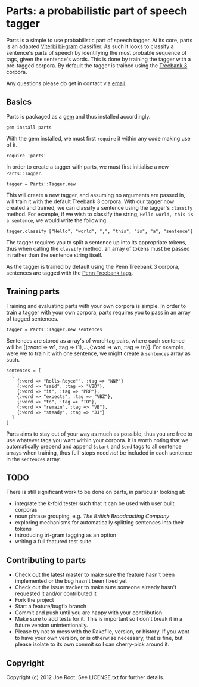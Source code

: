 # Parts: a probabilistic part of speech tagger

Parts is a simple to use probabilistic part of speech tagger. At its core, parts is an adapted [Viterbi](http://en.wikipedia.org/wiki/Viterbi_algorithm) [bi-gram](http://en.wikipedia.org/wiki/Bigram) classifier. As such it looks to classify a sentence's parts of speech by identifying the most probable sequence of tags, given the sentence's words. This is done by training the tagger with a pre-tagged corpora. By default the tagger is trained using the [Treebank 3](http://www.ldc.upenn.edu/Catalog/CatalogEntry.jsp?catalogId=LDC99T42) corpora. 

Any questions please do get in contact via [email](mailto:joe@onlysix.co.uk).

## Basics

Parts is packaged as a [gem](https://rubygems.org/pages/download) and thus installed accordingly. 

	gem install parts

With the gem installed, we must first `require` it within any code making use of it.

	require 'parts'

In order to create a tagger with parts, we must first initialise a new `Parts::Tagger`.

	tagger = Parts::Tagger.new

This will create a new tagger, and assuming no arguments are passed in, will train it with the default Treebank 3 corpora. With our tagger now created and trained, we can classify a sentence using the tagger's `classify` method. For example, if we wish to classify the string, `Hello world, this is a sentence`, we would write the following.

	tagger.classify ["Hello", "world", ",", "this", "is", "a", "sentence"]

The tagger requires you to split a sentence up into its appropriate tokens, thus when calling the `classify` method, an array of tokens must be passed in rather than the sentence string itself.

As the tagger is trained by default using the Penn Treebank 3 corpora, sentences are tagged with the [Penn Treebank tags](http://www.ling.upenn.edu/courses/Fall_2003/ling001/penn_treebank_pos.html). 

## Training parts

Training and evaluating parts with your own corpora is simple. In order to train a tagger with your own corpora, parts requires you to pass in an array of tagged sentences.

	tagger = Parts::Tagger.new sentences

Sentences are stored as array's of word-tag pairs, where each sentence will be [{:word => w1, :tag => t1},...,{:word => wn, :tag => tn}]. For example, were we to train it with one sentence, we might create a `sentences` array as such.

	sentences = [
	  [
	    {:word => "Rolls-Royce"", :tag => "NNP"}
	    {:word => "said", :tag => "VBD"},
	    {:word => "it", :tag => "PRP"},
		{:word => "expects", :tag => "VBZ"},
		{:word => "to", :tag => "TO"},
		{:word => "remain", :tag => "VB"},
		{:word => "steady", :tag => "JJ"}
 	  ]
	]

Parts aims to stay out of your way as much as possible, thus you are free to use whatever tags you want within your corpora. It is worth noting that we automatically prepend and append `$start` and `$end` tags to all sentence arrays when training, thus full-stops need *not* be included in each sentence in the `sentences` array.

## TODO

There is still significant work to be done on parts, in particular looking at:

* integrate the k-fold tester such that it can be used with user built corporas
* noun phrase grouping, e.g. *The British Broadcasting Company*
* exploring mechanisms for automatically splitting sentences into their tokens
* introducing tri-gram tagging as an option
* writing a full featured test suite

## Contributing to parts
 
* Check out the latest master to make sure the feature hasn't been implemented or the bug hasn't been fixed yet
* Check out the issue tracker to make sure someone already hasn't requested it and/or contributed it
* Fork the project
* Start a feature/bugfix branch
* Commit and push until you are happy with your contribution
* Make sure to add tests for it. This is important so I don't break it in a future version unintentionally.
* Please try not to mess with the Rakefile, version, or history. If you want to have your own version, or is otherwise necessary, that is fine, but please isolate to its own commit so I can cherry-pick around it.

## Copyright

Copyright (c) 2012 Joe Root. See LICENSE.txt for
further details.

